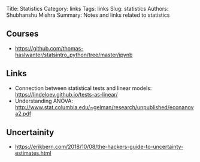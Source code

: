 Title: Statistics
Category: links
Tags: links
Slug: statistics
Authors: Shubhanshu Mishra
Summary: Notes and links related to statistics

## Courses

* https://github.com/thomas-haslwanter/statsintro_python/tree/master/ipynb

## Links

* Connection between statistical tests and linear models: https://lindeloev.github.io/tests-as-linear/
* Understanding ANOVA: http://www.stat.columbia.edu/~gelman/research/unpublished/econanova2.pdf


## Uncertainity
* https://erikbern.com/2018/10/08/the-hackers-guide-to-uncertainty-estimates.html
